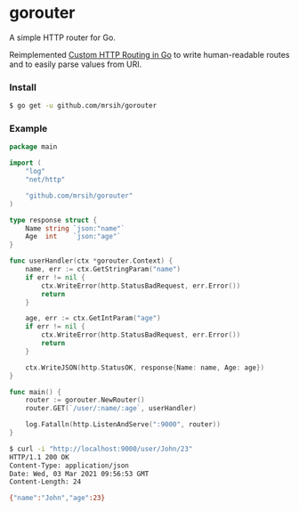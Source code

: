 # gorouter

A simple HTTP router for Go.

Reimplemented [Custom HTTP Routing in Go](https://gist.github.com/reagent/043da4661d2984e9ecb1ccb5343bf438) to write human-readable routes and to easily parse values from URI.


### Install
```sh
$ go get -u github.com/mrsih/gorouter
```


### Example
```go
package main

import (
	"log"
	"net/http"

	"github.com/mrsih/gorouter"
)

type response struct {
	Name string `json:"name"`
	Age  int    `json:"age"`
}

func userHandler(ctx *gorouter.Context) {
	name, err := ctx.GetStringParam("name")
	if err != nil {
		ctx.WriteError(http.StatusBadRequest, err.Error())
		return
	}

	age, err := ctx.GetIntParam("age")
	if err != nil {
		ctx.WriteError(http.StatusBadRequest, err.Error())
		return
	}

	ctx.WriteJSON(http.StatusOK, response{Name: name, Age: age})
}

func main() {
	router := gorouter.NewRouter()
	router.GET(`/user/:name/:age`, userHandler)

	log.Fatalln(http.ListenAndServe(":9000", router))
}

```

```sh
$ curl -i "http://localhost:9000/user/John/23" 
HTTP/1.1 200 OK
Content-Type: application/json
Date: Wed, 03 Mar 2021 09:56:53 GMT
Content-Length: 24

{"name":"John","age":23}
```
